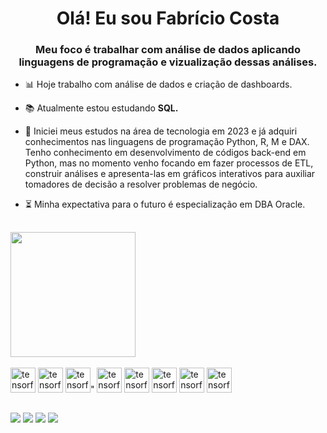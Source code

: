 <h1 align="center">Olá! Eu sou Fabrício Costa</h1>
<h3 align="center">Meu foco é trabalhar com análise de dados aplicando linguagens de programação e vizualização dessas análises.</h3>

- 📊 Hoje trabalho com análise de dados e criação de dashboards.

- 📚 Atualmente estou estudando **SQL.**

- 📄 Iniciei meus estudos na área de tecnologia em 2023 e já adquiri conhecimentos nas linguagens de programação Python, R,  M e DAX. Tenho conhecimento em desenvolvimento de códigos back-end em Python, mas no momento venho focando em fazer processos de ETL, construir análises e apresenta-las em gráficos interativos para auxiliar tomadores de decisão a resolver problemas de negócio.

- ⏳ Minha expectativa para o futuro é especialização em DBA Oracle.

##
<div>
  <img height="200em" src="https://github-profile-summary-cards.vercel.app/api/cards/profile-details?username=fabricio-dev-futuro&show_icons=true&theme=dracula&include_all_commits=trye&count_private=true"/>
  
</div>


<div style="display": inline_block"><br>
<img  alt="tensorflow" width="40" height="40"  src="https://cdn.jsdelivr.net/gh/devicons/devicon/icons/python/python-original.svg" />
<img  alt="tensorflow" width="40" height="40"  src="https://cdn.jsdelivr.net/gh/devicons/devicon/icons/pandas/pandas-original.svg" />
<img  alt="tensorflow" width="40" height="40"  src="https://cdn.jsdelivr.net/gh/devicons/devicon/icons/numpy/numpy-original.svg" />"
<img  alt="tensorflow" width="40" height="40"  src="https://cdn.jsdelivr.net/gh/devicons/devicon/icons/r/r-original.svg" />
<img  alt="tensorflow" width="40" height="40"  src="https://cdn.jsdelivr.net/gh/devicons/devicon/icons/postgresql/postgresql-original.svg" />
<img  alt="tensorflow" width="40" height="40"  src="https://cdn.jsdelivr.net/gh/devicons/devicon/icons/sqlite/sqlite-original.svg" />
<img  alt="tensorflow" width="40" height="40"  src="https://cdn.jsdelivr.net/gh/devicons/devicon/icons/amazonwebservices/amazonwebservices-plain-wordmark.svg" />
<img  alt="tensorflow" width="40" height="40"  src="https://cdn.jsdelivr.net/gh/devicons/devicon/icons/figma/figma-original.svg" />
</div>



##
<div>
<a href="mailto:fabricio.costa92@gmail.com" target="_blank"><img src="https://img.shields.io/badge/Gmail-D14836?style=for-the-badge&logo=gmail&logoColor=white" target="_blank"></a>
<a href="https://api.whatsapp.com/send?phone=5524992821130" target="_blank"><img src="https://img.shields.io/badge/WhatsApp-25D366?style=for-the-badge&logo=whatsapp&logoColor=white" target="_blank"></a>
<a href="https://www.linkedin.com/public-profile/settings?trk=d_flagship3_profile_self_view_public_profile" target="blank"><img src="https://img.shields.io/badge/LinkedIn-0077B5?style=for-the-badge&logo=linkedin&logoColor=white" target="_blank"></a> 
<a href="https://instagram.com/fabricioo_costaa" target="_blank"><img src="https://img.shields.io/badge/-Instagram-%23E4405F?style=for-the-badge&logo=instagram&logoColor=white" target="_blank"></a>
  
</div>






<!---
<img height="100em" src="https://github-readme-stats.vercel.app/api/top-langs/?username=fabricio-dev-futuro&layout=compact&langs_count=16&theme=dracula"/>

<h3 align="left">Languages and Tools:</h3>

<h3 align="left">Connect with me:</h3>

fabricio-dev-futuro/fabricio-dev-futuro is a ✨ special ✨ repository because its `README.md` (this file) appears on your GitHub profile.
You can click the Preview link to take a look at your changes.
--->
